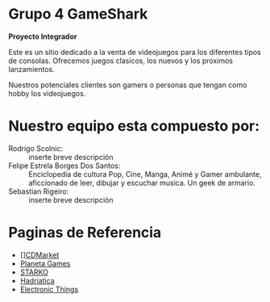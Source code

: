 # Grupo 4 GameShark
<strong>Proyecto Integrador</strong>

Este es un sitio dedicado a la venta de videojuegos para los diferentes tipos de consolas.
Ofrecemos juegos clasicos, los nuevos y los proximos lanzamientos.

Nuestros potenciales clientes son gamers o personas que tengan como hobby los videojuegos.

# Nuestro equipo esta compuesto por:
<DL>
<DT>Rodrigo Scolnic:</DT>
<DD>inserte breve descripción</DD>
<DT>Felipe Estrela Borges Dos Santos:</DT>
<DD>Enciclopedia de cultura Pop, Cine, Manga, Animé y Gamer ambulante, aficcionado de leer, dibujar y escuchar musica. Un geek de armario.</DD>
<DT>Sebastian Rigeiro:</DT>
<DD>inserte breve descripción</DD>
</DL>

# Paginas de Referencia

<UL>
<LI>[]<a href="http://www.cdmarket.com.ar">CDMarket</a>
<LI><a href="(http://wwww.planetagames.com.ar">Planeta Games</a>
<LI><a href="http://www.starko.com.ar">STARKO</a>
<LI><a href="http://www.hadriatica.com">Hadriatica</a>
<LI><a href="http://www.electronicthings.com.ar">Electronic Things</a>
</UL>